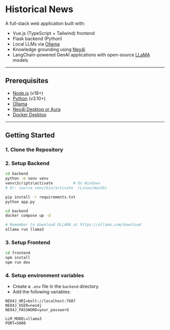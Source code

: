 # Historical News

A full-stack web application built with:

- Vue.js (TypeScript + Tailwind) frontend
- Flask backend (Python)
- Local LLMs via [Ollama](https://ollama.com/)
- Knowledge grounding using [Neo4j](https://neo4j.com/)
- LangChain-powered GenAI applications with open-source [LLaMA](https://ollama.com/library/llama3) models

---

## Prerequisites

- [Node.js](https://nodejs.org/) (v18+)
- [Python](https://www.python.org/downloads/) (v3.10+)
- [Ollama](https://ollama.com/download)
- [Neo4j Desktop or Aura](https://neo4j.com/)
- [Docker Desktop](https://www.docker.com/products/docker-desktop)

---

## Getting Started

### 1. Clone the Repository
### 2. Setup Backend

```bash
cd backend
python -m venv venv
venv\Scripts\activate         # On Windows
# Or: source venv/bin/activate  (Linux/macOS)

pip install -r requirements.txt
python app.py
```

```bash
cd backend
docker compose up -d
```

```bash
# Remember to download OLLAMA at https://ollama.com/download 
ollama run llama3
```
### 3. Setup Frontend 
```bash
cd frontend
npm install
npm run dev
```
### 4. Setup environment variables
- Create a `.env` file in the `backend` directory.
- Add the following variables:

```env
NEO4J_URI=bolt://localhost:7687
NEO4J_USER=neo4j
NEO4J_PASSWORD=your_password

LLM_MODEL=llama3
PORT=5000
``` 

